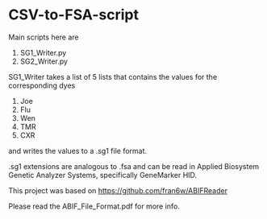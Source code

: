 # CSV-to-FSA-script

Main scripts here are
1) SG1_Writer.py
2) SG2_Writer.py

SG1_Writer takes a list of 5 lists that contains the values for the corresponding dyes
1) Joe
2) Flu
3) Wen
4) TMR
5) CXR

and writes the values to a .sg1 file format.

.sg1 extensions are analogous to .fsa and can be read in Applied Biosystem Genetic Analyzer Systems,
specifically GeneMarker HID.

This project was based on https://github.com/fran6w/ABIFReader

Please read the ABIF_File_Format.pdf for more info.
